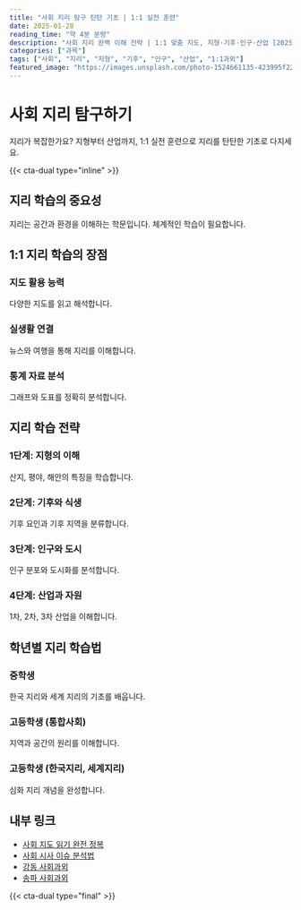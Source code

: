 ```yaml
---
title: "사회 지리 탐구 탄탄 기초 | 1:1 실전 훈련"
date: 2025-01-28
reading_time: "약 4분 분량"
description: "사회 지리 완벽 이해 전략 | 1:1 맞춤 지도, 지형·기후·인구·산업 [2025년]"
categories: ["과목"]
tags: ["사회", "지리", "지형", "기후", "인구", "산업", "1:1과외"]
featured_image: "https://images.unsplash.com/photo-1524661135-423995f22d0b?w=1200&h=630&fit=crop"
---
```


# 사회 지리 탐구하기

지리가 복잡한가요? 지형부터 산업까지, 1:1 실전 훈련으로 지리를 탄탄한 기초로 다지세요.

{{< cta-dual type="inline" >}}

## 지리 학습의 중요성

지리는 공간과 환경을 이해하는 학문입니다. 체계적인 학습이 필요합니다.

## 1:1 지리 학습의 장점

### 지도 활용 능력
다양한 지도를 읽고 해석합니다.

### 실생활 연결
뉴스와 여행을 통해 지리를 이해합니다.

### 통계 자료 분석
그래프와 도표를 정확히 분석합니다.

## 지리 학습 전략

### 1단계: 지형의 이해
산지, 평야, 해안의 특징을 학습합니다.

### 2단계: 기후와 식생
기후 요인과 기후 지역을 분류합니다.

### 3단계: 인구와 도시
인구 분포와 도시화를 분석합니다.

### 4단계: 산업과 자원
1차, 2차, 3차 산업을 이해합니다.

## 학년별 지리 학습법

### 중학생
한국 지리와 세계 지리의 기초를 배웁니다.

### 고등학생 (통합사회)
지역과 공간의 원리를 이해합니다.

### 고등학생 (한국지리, 세계지리)
심화 지리 개념을 완성합니다.

## 내부 링크
- [사회 지도 읽기 완전 정복](../../subjects/social/social-map-reading/)
- [사회 시사 이슈 분석법](../../subjects/social/social-current-events/)
- [강동 사회과외](../../local/gangdong-social/)
- [송파 사회과외](../../local/songpa-social/)

{{< cta-dual type="final" >}}
